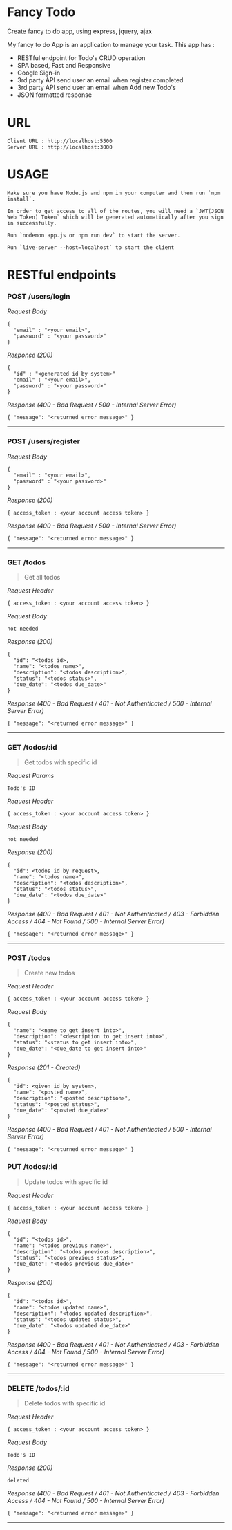 # Fancy Todo
Create fancy to do app, using express, jquery, ajax

My fancy to do App is an application to manage your task. This app has : 
* RESTful endpoint for Todo's CRUD operation
* SPA based, Fast and Responsive
* Google Sign-in
* 3rd party API send user an email when register completed
* 3rd party API send user an email when Add new Todo's
* JSON formatted response

# URL
```
Client URL : http://localhost:5500
Server URL : http://localhost:3000
```
# USAGE
```
Make sure you have Node.js and npm in your computer and then run `npm install`.

In order to get access to all of the routes, you will need a `JWT(JSON Web Token) Token` which will be generated automatically after you sign in successfully.

Run `nodemon app.js or npm run dev` to start the server.

Run `live-server --host=localhost` to start the client
```
# RESTful endpoints
<!-- --- -->
### POST /users/login

_Request Body_
```
{
  "email" : "<your email>",
  "password" : "<your password>"
}
```

_Response (200)_
```
{ 
  "id" : "<generated id by system>"
  "email" : "<your email>",
  "password" : "<your password>"
}
```
_Response (400 - Bad Request / 500 - Internal Server Error)_
```
{ "message": "<returned error message>" }
```
---
### POST /users/register

_Request Body_
```
{
  "email" : "<your email>",
  "password" : "<your password>"
}
```

_Response (200)_
```
{ access_token : <your account access token> }
```
_Response (400 - Bad Request / 500 - Internal Server Error)_
```
{ "message": "<returned error message>" }
```
---
### GET /todos

> Get all todos

_Request Header_
```
{ access_token : <your account access token> }
```

_Request Body_
```
not needed
```

_Response (200)_
```
{
  "id": "<todos id>,
  "name": "<todos name>",
  "description": "<todos description>",
  "status": "<todos status>",
  "due_date": "<todos due_date>"
}
```
_Response (400 - Bad Request / 401 - Not Authenticated / 500 - Internal Server Error)_
```
{ "message": "<returned error message>" }
```
---
### GET /todos/:id

> Get todos with specific id

_Request Params_
```
Todo's ID
```
_Request Header_
```
{ access_token : <your account access token> }
```

_Request Body_
```
not needed
```

_Response (200)_
```
{
  "id": <todos id by request>,
  "name": "<todos name>",
  "description": "<todos description>",
  "status": "<todos status>",
  "due_date": "<todos due_date>"
}
```

_Response (400 - Bad Request / 401 - Not Authenticated / 403 - Forbidden Access / 404 - Not Found / 500 - Internal Server Error)_
```
{ "message": "<returned error message>" }
```
---
### POST /todos

> Create new todos

_Request Header_
```
{ access_token : <your account access token> }
```

_Request Body_
```
{
  "name": "<name to get insert into>",
  "description": "<description to get insert into>",
  "status": "<status to get insert into>",
  "due_date": "<due_date to get insert into>"
}
```

_Response (201 - Created)_
```
{
  "id": <given id by system>,
  "name": "<posted name>",
  "description": "<posted description>",
  "status": "<posted status>",
  "due_date": "<posted due_date>"
}
```
_Response (400 - Bad Request / 401 - Not Authenticated / 500 - Internal Server Error)_
```
{ "message": "<returned error message>" }
```
### PUT /todos/:id

> Update todos with specific id

_Request Header_
```
{ access_token : <your account access token> }
```

_Request Body_
```
{
  "id": "<todos id>",
  "name": "<todos previous name>",
  "description": "<todos previous description>",
  "status": "<todos previous status>",
  "due_date": "<todos previous due_date>"
}
```

_Response (200)_
```
{
  "id": "<todos id>",
  "name": "<todos updated name>",
  "description": "<todos updated description>",
  "status": "<todos updated status>",
  "due_date": "<todos updated due_date>"
}
```

_Response (400 - Bad Request / 401 - Not Authenticated / 403 - Forbidden Access / 404 - Not Found / 500 - Internal Server Error)_
```
{ "message": "<returned error message>" }
```
---
### DELETE /todos/:id

> Delete todos with specific id

_Request Header_
```
{ access_token : <your account access token> }
```

_Request Body_
```
Todo's ID
```

_Response (200)_
```
deleted
```

_Response (400 - Bad Request / 401 - Not Authenticated / 403 - Forbidden Access / 404 - Not Found / 500 - Internal Server Error)_
```
{ "message": "<returned error message>" }
```
---
